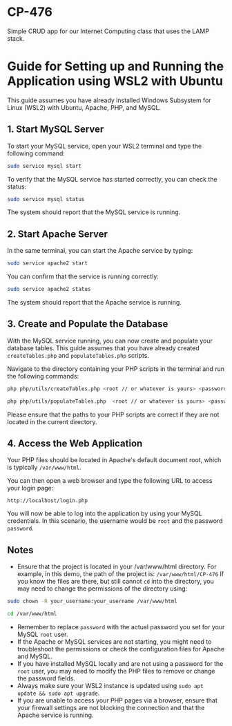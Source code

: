 # CP-476
Simple CRUD app for our Internet Computing class that uses the LAMP stack.

# Guide for Setting up and Running the Application using WSL2 with Ubuntu

This guide assumes you have already installed Windows Subsystem for Linux (WSL2) with Ubuntu, Apache, PHP, and MySQL.

## 1. Start MySQL Server

To start your MySQL service, open your WSL2 terminal and type the following command:

```bash
sudo service mysql start
```

To verify that the MySQL service has started correctly, you can check the status:

```bash
sudo service mysql status
```

The system should report that the MySQL service is running.

## 2. Start Apache Server

In the same terminal, you can start the Apache service by typing:

```bash
sudo service apache2 start
```

You can confirm that the service is running correctly:

```bash
sudo service apache2 status
```

The system should report that the Apache service is running.

## 3. Create and Populate the Database

With the MySQL service running, you can now create and populate your database tables. This guide assumes that you have already created `createTables.php` and `populateTables.php` scripts.

Navigate to the directory containing your PHP scripts in the terminal and run the following commands:

```bash
php php/utils/createTables.php <root // or whatever is yours> <password // or whatever is yours>
```
```bash
php php/utils/populateTables.php  <root // or whatever is yours> <password // or whatever is yours>
```

Please ensure that the paths to your PHP scripts are correct if they are not located in the current directory.

## 4. Access the Web Application

Your PHP files should be located in Apache's default document root, which is typically `/var/www/html`. 

You can then open a web browser and type the following URL to access your login page:

```plaintext
http://localhost/login.php
```

You will now be able to log into the application by using your MySQL credentials. In this scenario, the username would be `root` and the password `password`.

## Notes

- Ensure that the project is located in your /var/www/html directory. For example, in this demo, the path of the project is: `/var/www/html/CP-476` If you know the files are there, but still cannot `cd` into the directory, you may need to change the permissions of the directory using:

```bash
sudo chown -R your_username:your_username /var/www/html
```
```bash
cd /var/www/html
```

- Remember to replace `password` with the actual password you set for your MySQL `root` user.
- If the Apache or MySQL services are not starting, you might need to troubleshoot the permissions or check the configuration files for Apache and MySQL.
- If you have installed MySQL locally and are not using a password for the `root` user, you may need to modify the PHP files to remove or change the password fields.
- Always make sure your WSL2 instance is updated using `sudo apt update && sudo apt upgrade`.
- If you are unable to access your PHP pages via a browser, ensure that your firewall settings are not blocking the connection and that the Apache service is running.